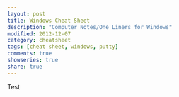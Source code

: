 ```yaml
---
layout: post
title: Windows Cheat Sheet
description: "Computer Notes/One Liners for Windows"
modified: 2012-12-07
category: cheatsheet
tags: [cheat sheet, windows, putty]
comments: true
showseries: true
share: true
---
```


Test
